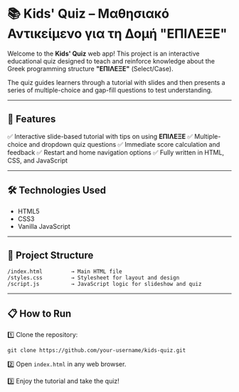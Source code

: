# 📚 Kids' Quiz – Μαθησιακό Αντικείμενο για τη Δομή "ΕΠΙΛΕΞΕ"

Welcome to the **Kids' Quiz** web app! This project is an interactive educational quiz designed to teach and reinforce knowledge about the Greek programming structure **"ΕΠΙΛΕΞΕ"** (Select/Case).

The quiz guides learners through a tutorial with slides and then presents a series of multiple-choice and gap-fill questions to test understanding.

---

## 🚀 Features

✅ Interactive slide-based tutorial with tips on using **ΕΠΙΛΕΞΕ**
✅ Multiple-choice and dropdown quiz questions
✅ Immediate score calculation and feedback
✅ Restart and home navigation options
✅ Fully written in HTML, CSS, and JavaScript

---

## 🛠️ Technologies Used

* HTML5
* CSS3
* Vanilla JavaScript

---

## 📂 Project Structure

```
/index.html         → Main HTML file  
/styles.css         → Stylesheet for layout and design  
/script.js          → JavaScript logic for slideshow and quiz  
```

---

## 📋 How to Run

1️⃣ Clone the repository:

```
git clone https://github.com/your-username/kids-quiz.git
```

2️⃣ Open `index.html` in any web browser.

3️⃣ Enjoy the tutorial and take the quiz!
